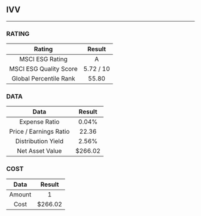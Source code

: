 ## IVV
----
### RATING

|Rating|Result|
|:----:|:---:|
|MSCI ESG Rating|A|
|MSCI ESG Quality Score|5.72 / 10|
|Global Percentile Rank|55.80|

### DATA

|Data|Result|
|:----:|:---:|
|Expense Ratio|0.04%|
|Price / Earnings Ratio|22.36|
|Distribution Yield|2.56%|
|Net Asset Value|$266.02|

### COST

|Data|Result|
|:----:|:---:|
|Amount|1|
|Cost|$266.02|
